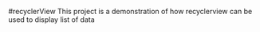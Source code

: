 #recyclerView
This project is a demonstration of how recyclerview can be used to display list of data
